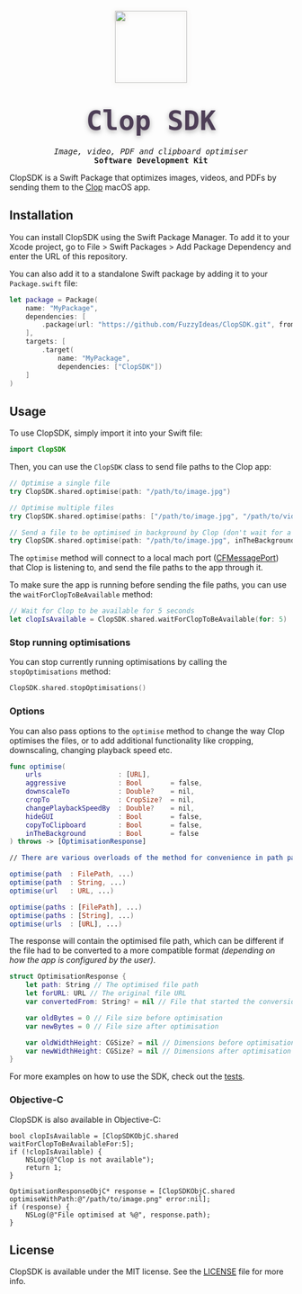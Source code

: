 <p align="center">
    <a href="https://lowtechguys.com/clop"><img width="128" height="128" src="https://lowtechguys.com/static/img/clop-icon.webp" style="filter: drop-shadow(0px 2px 4px rgba(80, 50, 6, 0.2));"></a>
    <h1 align="center"><code style="text-shadow: 0px 3px 10px rgba(8, 0, 6, 0.35); font-size: 3rem; font-family: ui-monospace, Menlo, monospace; font-weight: 800; background: transparent; color: #4d3e56; padding: 0.2rem 0.2rem; border-radius: 6px">Clop SDK</code></h1>
    <h5 align="center" style="padding: 0; margin: 0; font-family: ui-monospace, monospace; font-weight: 400">Image, video, PDF and clipboard optimiser</h4>
    <h4 align="center" style="padding: 0; margin: 0; font-family: ui-monospace, monospace; font-weight: 700;">Software Development Kit</h6>
</p>


ClopSDK is a Swift Package that optimizes images, videos, and PDFs by sending them to the [Clop](https://lowtechguys.com/clop) macOS app.

## Installation
You can install ClopSDK using the Swift Package Manager. To add it to your Xcode project, go to File > Swift Packages > Add Package Dependency and enter the URL of this repository.

You can also add it to a standalone Swift package by adding it to your `Package.swift` file:

```swift
let package = Package(
    name: "MyPackage",
    dependencies: [
        .package(url: "https://github.com/FuzzyIdeas/ClopSDK.git", from: "1.0.0")
    ],
    targets: [
        .target(
            name: "MyPackage",
            dependencies: ["ClopSDK"])
    ]
)
```

## Usage
To use ClopSDK, simply import it into your Swift file:

```swift
import ClopSDK
```

Then, you can use the `ClopSDK` class to send file paths to the Clop app:

```swift
// Optimise a single file
try ClopSDK.shared.optimise(path: "/path/to/image.jpg")

// Optimise multiple files
try ClopSDK.shared.optimise(paths: ["/path/to/image.jpg", "/path/to/video.mp4", "/path/to/document.pdf"])

// Send a file to be optimised in background by Clop (don't wait for a response, return immediately)
try ClopSDK.shared.optimise(path: "/path/to/image.jpg", inTheBackground: true)
```

The `optimise` method will connect to a local mach port ([CFMessagePort](https://developer.apple.com/documentation/corefoundation/cfmessageport-rs2#)) that Clop is listening to, and send the file paths to the app through it.

To make sure the app is running before sending the file paths, you can use the `waitForClopToBeAvailable` method:

```swift
// Wait for Clop to be available for 5 seconds
let clopIsAvailable = ClopSDK.shared.waitForClopToBeAvailable(for: 5)
```

### Stop running optimisations

You can stop currently running optimisations by calling the `stopOptimisations` method:

```swift
ClopSDK.shared.stopOptimisations()
```

### Options

You can also pass options to the `optimise` method to change the way Clop optimises the files, or to add additional functionality like cropping, downscaling, changing playback speed etc.

```swift
func optimise(
    urls                   : [URL],
    aggressive             : Bool       = false,
    downscaleTo            : Double?    = nil,
    cropTo                 : CropSize?  = nil,
    changePlaybackSpeedBy  : Double?    = nil,
    hideGUI                : Bool       = false,
    copyToClipboard        : Bool       = false,
    inTheBackground        : Bool       = false
) throws -> [OptimisationResponse]

// There are various overloads of the method for convenience in path passing

optimise(path  : FilePath, ...)
optimise(path  : String, ...)
optimise(url   : URL, ...)

optimise(paths : [FilePath], ...)
optimise(paths : [String], ...)
optimise(urls  : [URL], ...)
```

The response will contain the optimised file path, which can be different if the file had to be converted to a more compatible format *(depending on how the app is configured by the user)*.

```swift
struct OptimisationResponse {
    let path: String // The optimised file path
    let forURL: URL // The original file URL
    var convertedFrom: String? = nil // File that started the conversion

    var oldBytes = 0 // File size before optimisation
    var newBytes = 0 // File size after optimisation

    var oldWidthHeight: CGSize? = nil // Dimensions before optimisation
    var newWidthHeight: CGSize? = nil // Dimensions after optimisation
}
```

For more examples on how to use the SDK, check out the [tests](Tests/ClopSDKTests/ClopSDKTests.swift).

### Objective-C

ClopSDK is also available in Objective-C:

```objc
bool clopIsAvailable = [ClopSDKObjC.shared waitForClopToBeAvailableFor:5];
if (!clopIsAvailable) {
    NSLog(@"Clop is not available");
    return 1;
}

OptimisationResponseObjC* response = [ClopSDKObjC.shared optimiseWithPath:@"/path/to/image.png" error:nil];
if (response) {
    NSLog(@"File optimised at %@", response.path);
}
```

## License
ClopSDK is available under the MIT license. See the [LICENSE](LICENSE) file for more info.
